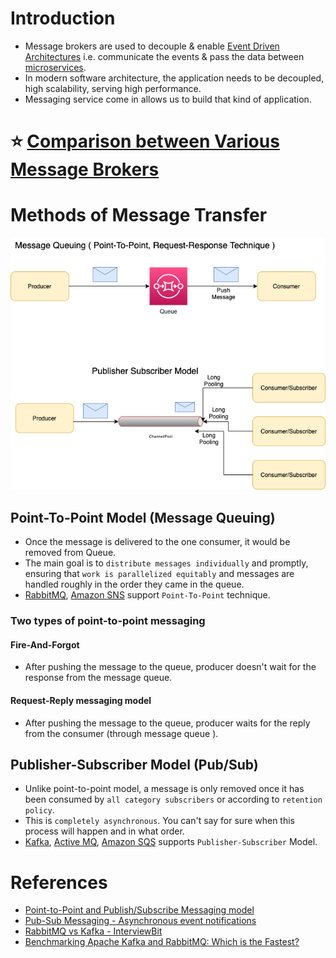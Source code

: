 
# Introduction
- Message brokers are used to decouple & enable [Event Driven Architectures](../0_SystemGlossaries/EventDrivenArchitecture.md) i.e. communicate the events & pass the data between [microservices](../1_MicroServicesSOA).
- In modern software architecture, the application needs to be decoupled, high scalability, serving high performance. 
- Messaging service come in allows us to build that kind of application.

# :star: [Comparison between Various Message Brokers](KafkaVsRabbitMQVsSQSVsSNS.md)

# Methods of Message Transfer

<img title="Message-Transfer-Model" alt="Alt text" src="assests/Traditional-Message-Patterns.drawio.png">

## Point-To-Point Model (Message Queuing)
- Once the message is delivered to the one consumer, it would be removed from Queue.
- The main goal is to `distribute messages individually` and promptly, ensuring that `work is parallelized equitably` and messages are handled roughly in the order they came in the queue.
- [RabbitMQ](RabbitMQ.md), [Amazon SNS](../../2_AWSComponents/5_MessageBrokerServices/AmazonSNS.md) support `Point-To-Point` technique.

### Two types of point-to-point messaging

#### Fire-And-Forgot
- After pushing the message to the queue, producer doesn't wait for the response from the message queue.

#### Request-Reply messaging model
- After pushing the message to the queue, producer waits for the reply from the consumer (through message queue ).

## Publisher-Subscriber Model (Pub/Sub)
- Unlike point-to-point model, a message is only removed once it has been consumed by `all category subscribers` or according to `retention policy`.
- This is `completely asynchronous`. You can't say for sure when this process will happen and in what order.
- [Kafka](Kafka.md), [Active MQ](ActiveMQ.md), [Amazon SQS](../../2_AWSComponents/5_MessageBrokerServices/AmazonSQS.md) supports `Publisher-Subscriber` Model.

# References
- [Point-to-Point and Publish/Subscribe Messaging model](https://programmingsharing.com/point-to-point-and-publish-subscribe-messaging-model-2efc4d2b6726)
- [Pub-Sub Messaging - Asynchronous event notifications](https://aws.amazon.com/pub-sub-messaging/)
- [RabbitMQ vs Kafka - InterviewBit](https://www.interviewbit.com/blog/rabbitmq-vs-kafka/)
- [Benchmarking Apache Kafka and RabbitMQ: Which is the Fastest?](https://www.confluent.io/blog/kafka-fastest-messaging-system/)